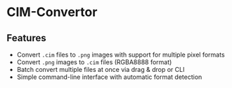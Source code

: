 # CIM-Convertor

## Features

- Convert `.cim` files to `.png` images with support for multiple pixel formats  
- Convert `.png` images to `.cim` files (RGBA8888 format)  
- Batch convert multiple files at once via drag & drop or CLI  
- Simple command-line interface with automatic format detection  
